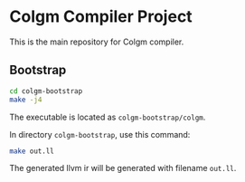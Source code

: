 # Colgm Compiler Project

This is the main repository for Colgm compiler.

## Bootstrap

```sh
cd colgm-bootstrap
make -j4
```

The executable is located as `colgm-bootstrap/colgm`.

In directory `colgm-bootstrap`, use this command:

```sh
make out.ll
```

The generated llvm ir will be generated with filename `out.ll`.
